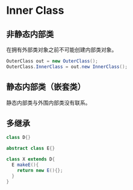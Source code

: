 # Inner Class

## 非静态内部类
在拥有外部类对象之前不可能创建内部类对象。
```Java
OuterClass out = new OuterClass();
OuterClass.InnerClass = out.new InnerClass();
```


## 静态内部类（嵌套类）
静态内部类与外围内部类没有联系。

## 多继承
```Java
class D{}

abstract class E{}

class X extends D{
  E makeE(){
    return new E(){};
  }
}
```
